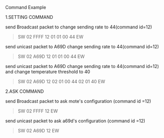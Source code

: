 Command Example

1.SETTING COMMAND

 send Broadcast packet to change sending rate to 44(command id=12)
> SW 02 FFFF 12 01 01 00 44 EW

 send unicast packet to A69D change sending rate to 44(command id=12)
> SW 02 A69D 12 01 01 00 44 EW

 send unicast packet to A69D change sending rate to 44(command id=12) and change temperature threshold to 40
> SW 02 A69D 12 02 01 00 44 02 01 40 EW

2.ASK COMMAND

 send Broadcast packet to ask mote's configuration (command id =12)
> SW 02 FFFF 12 EW

 send unicast packet to ask a69d's configuration (command id =12)
> SW 02 A69D 12 EW


